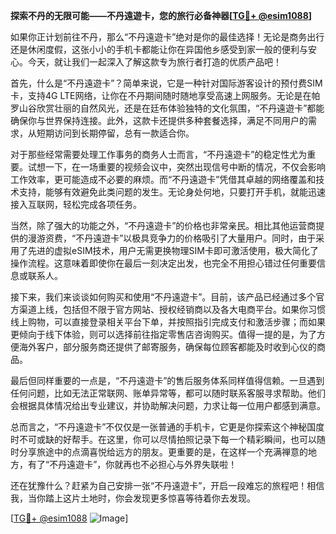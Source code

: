 **探索不丹的无限可能——不丹遠遊卡，您的旅行必备神器[[TG💪+ @esim1088](https://t.me/s/esim1088)]**

如果你正计划前往不丹，那么“不丹遠遊卡”绝对是你的最佳选择！无论是商务出行还是休闲度假，这张小小的手机卡都能让你在异国他乡感受到家一般的便利与安心。今天，就让我们一起深入了解这款专为旅行者打造的优质产品吧！

首先，什么是“不丹遠遊卡”？简单来说，它是一种针对国际游客设计的预付费SIM卡，支持4G LTE网络，让你在不丹期间随时随地享受高速上网服务。无论是在帕罗山谷欣赏壮丽的自然风光，还是在廷布体验独特的文化氛围，“不丹遠遊卡”都能确保你与世界保持连接。此外，这款卡还提供多种套餐选择，满足不同用户的需求，从短期访问到长期停留，总有一款适合你。

对于那些经常需要处理工作事务的商务人士而言，“不丹遠遊卡”的稳定性尤为重要。试想一下，在一场重要的视频会议中，突然出现信号中断的情况，不仅会影响工作效率，更可能造成不必要的麻烦。而“不丹遠遊卡”凭借其卓越的网络覆盖和技术支持，能够有效避免此类问题的发生。无论身处何地，只要打开手机，就能迅速接入互联网，轻松完成各项任务。

当然，除了强大的功能之外，“不丹遠遊卡”的价格也非常亲民。相比其他运营商提供的漫游资费，“不丹遠遊卡”以极具竞争力的价格吸引了大量用户。同时，由于采用了先进的虚拟eSIM技术，用户无需更换物理SIM卡即可激活使用，极大简化了操作流程。这意味着即使你在最后一刻决定出发，也完全不用担心错过任何重要信息或联系人。

接下来，我们来谈谈如何购买和使用“不丹遠遊卡”。目前，该产品已经通过多个官方渠道上线，包括但不限于官方网站、授权经销商以及各大电商平台。如果你习惯线上购物，可以直接登录相关平台下单，并按照指引完成支付和激活步骤；而如果更倾向于线下体验，则可以选择前往指定零售店咨询购买。值得一提的是，为了方便海外客户，部分服务商还提供了邮寄服务，确保每位顾客都能及时收到心仪的商品。

最后但同样重要的一点是，“不丹遠遊卡”的售后服务体系同样值得信赖。一旦遇到任何问题，比如无法正常联网、账单异常等，都可以随时联系客服寻求帮助。他们会根据具体情况给出专业建议，并协助解决问题，力求让每一位用户都感到满意。

总而言之，“不丹遠遊卡”不仅仅是一张普通的手机卡，它更是你探索这个神秘国度时不可或缺的好帮手。在这里，你可以尽情拍照记录下每一个精彩瞬间，也可以随时分享旅途中的点滴喜悦给远方的朋友。更重要的是，在这样一个充满禅意的地方，有了“不丹遠遊卡”，你就再也不必担心与外界失联啦！

还在犹豫什么？赶紧为自己安排一张“不丹遠遊卡”，开启一段难忘的旅程吧！相信我，当你踏上这片土地时，你会发现更多惊喜等待着你去发现。

[[TG💪+ @esim1088](https://t.me/s/esim1088) ![Image](https://i.postimg.cc/4NQfJmqS/Snipaste-2025-05-13-00-14-12.png)]